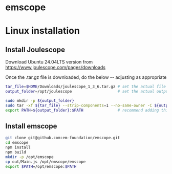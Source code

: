 # emscope

# Linux installation

## Install Joulescope

Download Ubuntu 24.04LTS version from https://www.joulescope.com/pages/downloads

Once the .tar.gz file is downloaded, do the below -- adjusting as appropriate

``` bash
tar_file=$HOME/Downloads/joulescope_1_3_6.tar.gz # set the actual file path here
output_folder=/opt/joulescope                    # set the actual output folder here

sudo mkdir -p ${output_folder}
sudo tar -xf ${tar_file} --strip-components=1 --no-same-owner -C ${output_folder}
export PATH=${output_folder}:$PATH               # recommend adding this line to your $HOME/.bashrc file
```

## Install emscope

``` bash
git clone git@github.com:em-foundation/emscope.git
cd emscope
npm install
npm build
mkdir -p /opt/emscope
cp out/Main.js /opt/emscope/emscope
export $PATH=/opt/emscope:$PATH
```
